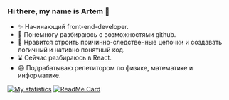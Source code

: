 ### Hi there, my name is Artem 👋

* ✨ Начинающий front-end-developer.
* 🐾 Понемногу разбираюсь с возможностями github.
* 👀 Нравится строить причинно-следственные цепочки и создавать логичный и нативно понятный код.
* ⌛ Сейчас разбираюсь в React.
* 😄 Подрабатываю репетитором по физике, математике и информатике.

<!--
**Art-Frich/Art-Frich** is a ✨ _special_ ✨ repository because its `README.md` (this file) appears on your GitHub profile.

Here are some ideas to get you started:

- 🔭 I’m currently working on ...
- 🌱 I’m currently learning ...
- 👯 I’m looking to collaborate on ...
- 🤔 I’m looking for help with ...
- 💬 Ask me about ...
- 📫 How to reach me: ...
- 😄 Pronouns: ...
- ⚡ Fun fact: ...
-->

[![My statistics](https://github-readme-stats.vercel.app/api?username=Art-Frich&show_icons=true&theme=merko)](https://github.com/anuraghazra/github-readme-stats)
[![ReadMe Card](https://github-readme-stats.vercel.app/api/pin/?username=Art-Frich&exclude_repo=Art-Frich&theme=merko)](https://github.com/anuraghazra/github-readme-stats)
